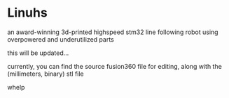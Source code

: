 # Linuhs
an award-winning 3d-printed highspeed stm32 line following robot using overpowered and underutilized parts

this will be updated...

currently, you can find the source fusion360 file for editing, along with the (millimeters, binary) stl file

whelp
